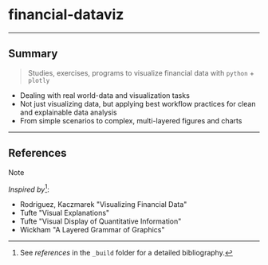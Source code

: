 # financial-dataviz

---

## Summary

> Studies, exercises, programs to visualize financial data with `python` + `plotly`

- Dealing with real world-data and visualization tasks
- Not just visualizing data, but applying best workflow practices for clean and explainable data analysis
- From simple scenarios to complex, multi-layered figures and charts

---

## References

> [!NOTE]
> _Inspired by_[^1]:

* Rodriguez, Kaczmarek "Visualizing Financial Data"
* Tufte "Visual Explanations"
* Tufte "Visual Display of Quantitative Information"
* Wickham "A Layered Grammar of Graphics"


[^1]: See _references_ in the `_build` folder for a detailed bibliography.
